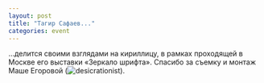 ```yaml
---
layout: post
title: "Тагир Сафаев..."
categories: event
---
```

…делится своими взглядами на кириллицу, в рамках проходящей в Москве его выставки «Зеркало шрифта». Спасибо за съемку и монтаж Маше Егоровой (![desicrationist]()).

